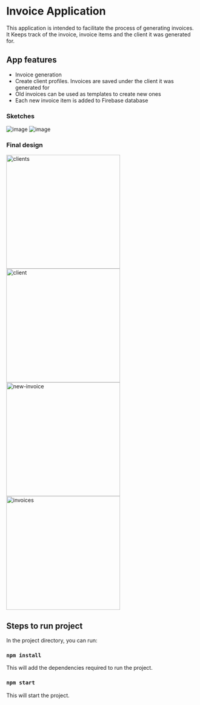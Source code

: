 # Invoice Application

This application is intended to facilitate the process of generating invoices. It Keeps track of the invoice, invoice items and the client it was generated for.

## App features
- Invoice generation
- Create client profiles. Invoices are saved under the client it was generated for
- Old invoices can be used as templates to create new ones
- Each new invoice item is added to Firebase database


### Sketches
![image](https://user-images.githubusercontent.com/61251497/158946647-9cf30e86-d7b5-4b54-b3ea-4fc552fffe3a.png)
![image](https://user-images.githubusercontent.com/61251497/158946674-f2299b7b-3630-4a14-a74c-cbbb4f0bc262.png)

### Final design
<img src="https://user-images.githubusercontent.com/61251497/158948453-25b821f6-efb1-459c-ae55-928323670778.png" alt="clients" width="300"/> <img src="https://user-images.githubusercontent.com/61251497/158948465-a826a569-9822-4235-b9f4-30f7272c7ae9.png" alt="client" width="300"/>
<img src="https://user-images.githubusercontent.com/61251497/158948474-6586fa5c-9a44-4c84-bc9c-fde1ce2fd1c9.png" alt="new-invoice" width="300"/> <img src="https://user-images.githubusercontent.com/61251497/158948484-30e05070-d645-4b64-86c3-34082ba65f14.png" alt="invoices" width="300"/>

## Steps to run project

In the project directory, you can run:

### `npm install`

This will add the dependencies required to run the project.

### `npm start`

This will start the project.
